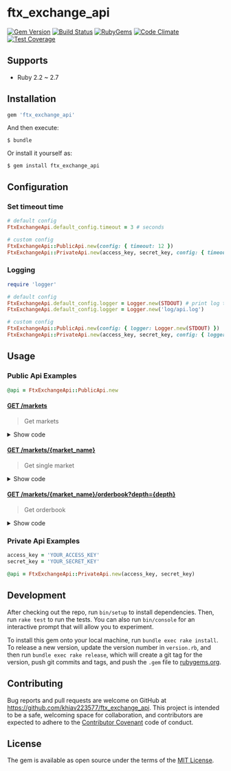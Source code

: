 # ftx_exchange_api

[![Gem Version](https://img.shields.io/gem/v/ftx_exchange_api.svg?style=flat)](http://rubygems.org/gems/ftx_exchange_api)
[![Build Status](https://github.com/khiav223577/ftx_exchange_api/workflows/Ruby/badge.svg)](https://github.com/khiav223577/ftx_exchange_api/actions)
[![RubyGems](http://img.shields.io/gem/dt/ftx_exchange_api.svg?style=flat)](http://rubygems.org/gems/ftx_exchange_api)
[![Code Climate](https://codeclimate.com/github/khiav223577/ftx_exchange_api/badges/gpa.svg)](https://codeclimate.com/github/khiav223577/ftx_exchange_api)
[![Test Coverage](https://codeclimate.com/github/khiav223577/ftx_exchange_api/badges/coverage.svg)](https://codeclimate.com/github/khiav223577/ftx_exchange_api/coverage)

## Supports
- Ruby 2.2 ~ 2.7

## Installation

```ruby
gem 'ftx_exchange_api'
```

And then execute:

    $ bundle

Or install it yourself as:

    $ gem install ftx_exchange_api

## Configuration

### Set timeout time

```rb
# default config
FtxExchangeApi.default_config.timeout = 3 # seconds

# custom config
FtxExchangeApi::PublicApi.new(config: { timeout: 12 })
FtxExchangeApi::PrivateApi.new(access_key, secret_key, config: { timeout: 12 })
```

### Logging

```rb
require 'logger'

# default config
FtxExchangeApi.default_config.logger = Logger.new(STDOUT) # print log to stdand output
FtxExchangeApi.default_config.logger = Logger.new('log/api.log')

# custom config
FtxExchangeApi::PublicApi.new(config: { logger: Logger.new(STDOUT) })
FtxExchangeApi::PrivateApi.new(access_key, secret_key, config: { logger: Logger.new(STDOUT) })
```

## Usage

### Public Api Examples

```rb
@api = FtxExchangeApi::PublicApi.new
```

#### [GET /markets](https://docs.ftx.com/?ruby#get-markets)

> Get markets

<details>
  <summary>Show code</summary>

```rb
@api.markets
```
</details>

#### [GET /markets/{market_name}](https://docs.ftx.com/?ruby#get-markets)

> Get single market

<details>
  <summary>Show code</summary>

```rb
@api.markets(market_name)
```
</details>

#### [GET /markets/{market_name}/orderbook?depth={depth}](https://docs.ftx.com/?ruby#get-markets)

> Get orderbook

<details>
  <summary>Show code</summary>

```rb
# use default parameters
@api.orderbook(market_name)

# provide all possible parameters
@api.orderbook(market_name, depth: 3)
```
</details>

### Private Api Examples

```rb
access_key = 'YOUR_ACCESS_KEY'
secret_key = 'YOUR_SECRET_KEY'

@api = FtxExchangeApi::PrivateApi.new(access_key, secret_key)
```

## Development

After checking out the repo, run `bin/setup` to install dependencies. Then, run `rake test` to run the tests. You can also run `bin/console` for an interactive prompt that will allow you to experiment.

To install this gem onto your local machine, run `bundle exec rake install`. To release a new version, update the version number in `version.rb`, and then run `bundle exec rake release`, which will create a git tag for the version, push git commits and tags, and push the `.gem` file to [rubygems.org](https://rubygems.org).

## Contributing

Bug reports and pull requests are welcome on GitHub at https://github.com/khiav223577/ftx_exchange_api. This project is intended to be a safe, welcoming space for collaboration, and contributors are expected to adhere to the [Contributor Covenant](http://contributor-covenant.org) code of conduct.


## License

The gem is available as open source under the terms of the [MIT License](http://opensource.org/licenses/MIT).

